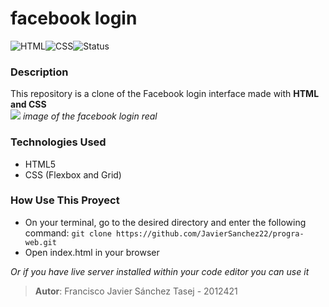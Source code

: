 # facebook login

![HTML](https://img.shields.io/badge/HTML-5-orange?logo=html5)![CSS](https://img.shields.io/badge/CSS-3-blue?logo=css3)![Status](https://img.shields.io/badge/Status-Finish-red)
<br>

### Description
This repository is a clone of the Facebook login interface made with **HTML and CSS**
<br>
![](https://images.wondershare.com/drfone/article/2020/11/facebook-for-pc-03.jpg)
_image of the facebook login real_
<br>
### Technologies Used
- HTML5
- CSS (Flexbox and Grid)

### How Use This Proyect
- On your terminal, go to the desired directory and enter the following command: 
`git clone https://github.com/JavierSanchez22/progra-web.git`
- Open index.html in your browser

_Or if you have live server installed within your code editor you can use it_

> **Autor**: Francisco Javier Sánchez Tasej - 2012421

